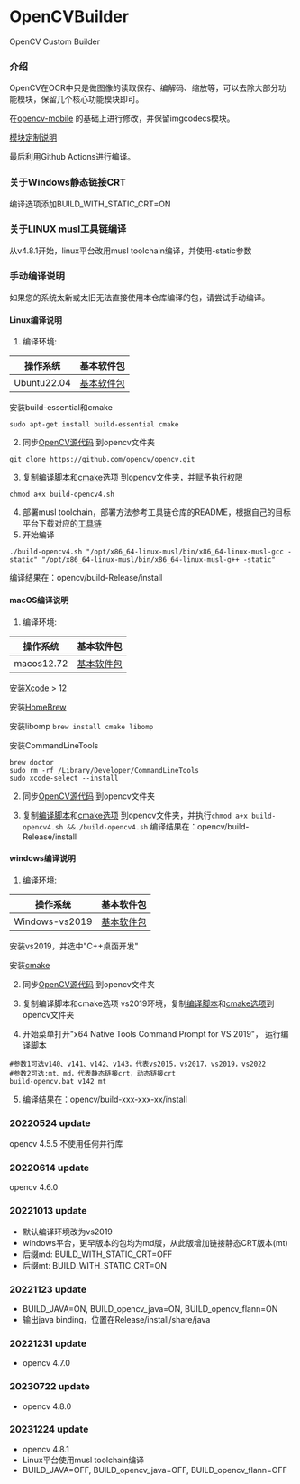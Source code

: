 # OpenCVBuilder

OpenCV Custom Builder

### 介绍

OpenCV在OCR中只是做图像的读取保存、编解码、缩放等，可以去除大部分功能模块，保留几个核心功能模块即可。

在[opencv-mobile](https://github.com/nihui/opencv-mobile) 的基础上进行修改，并保留imgcodecs模块。

[模块定制说明](https://docs.opencv.org/4.5.0/db/d05/tutorial_config_reference.html)

最后利用Github Actions进行编译。

### 关于Windows静态链接CRT

编译选项添加BUILD_WITH_STATIC_CRT=ON

### 关于LINUX musl工具链编译
从v4.8.1开始，linux平台改用musl toolchain编译，并使用-static参数

### 手动编译说明

如果您的系统太新或太旧无法直接使用本仓库编译的包，请尝试手动编译。

#### Linux编译说明

1. 编译环境:

| 操作系统        | 基本软件包                                                                                          |
|-------------|------------------------------------------------------------------------------------------------|
| Ubuntu22.04 | [基本软件包](https://github.com/actions/runner-images/blob/main/images/ubuntu/Ubuntu2204-Readme.md) |

安装build-essential和cmake

```shell
sudo apt-get install build-essential cmake
```

2. 同步[OpenCV源代码](https://github.com/opencv/opencv) 到opencv文件夹

```shell
git clone https://github.com/opencv/opencv.git
```

3. 复制[编译脚本](build-opencv4.sh)和[cmake选项](opencv4_cmake_options.txt)
   到opencv文件夹，并赋予执行权限

```shell
chmod a+x build-opencv4.sh
```

4. 部署musl
   toolchain，部署方法参考工具链仓库的README，根据自己的目标平台下载对应的[工具链](https://github.com/benjaminwan/musl-cross-builder/releases)
5. 开始编译

```shell
./build-opencv4.sh "/opt/x86_64-linux-musl/bin/x86_64-linux-musl-gcc -static" "/opt/x86_64-linux-musl/bin/x86_64-linux-musl-g++ -static"
```

编译结果在：opencv/build-Release/install

#### macOS编译说明

1. 编译环境:

| 操作系统       | 基本软件包                                                                                       |
|------------|---------------------------------------------------------------------------------------------|
| macos12.72 | [基本软件包](https://github.com/actions/runner-images/blob/main/images/macos/macos-12-Readme.md) |

安装[Xcode](https://developer.apple.com/download/more) > 12

安装[HomeBrew](https://brew.sh/)

安装libomp
```brew install cmake libomp```

安装CommandLineTools

```shell
brew doctor
sudo rm -rf /Library/Developer/CommandLineTools
sudo xcode-select --install
```

2. 同步[OpenCV源代码](https://github.com/opencv/opencv) 到opencv文件夹

3. 复制[编译脚本](build-opencv4.sh)和[cmake选项](opencv4_cmake_options.txt)
   到opencv文件夹，并执行```chmod a+x build-opencv4.sh &&./build-opencv4.sh```
   编译结果在：opencv/build-Release/install

#### windows编译说明

1. 编译环境:

| 操作系统           | 基本软件包                                                                                            |
|----------------|--------------------------------------------------------------------------------------------------|
| Windows-vs2019 | [基本软件包](https://github.com/actions/runner-images/blob/main/images/windows/Windows2019-Readme.md) |

安装vs2019，并选中"C++桌面开发"

安装[cmake](https://cmake.org/download/)

2. 同步[OpenCV源代码](https://github.com/opencv/opencv) 到opencv文件夹

3. 复制编译脚本和cmake选项
   vs2019环境，复制[编译脚本](build-opencv4.bat)和[cmake选项](opencv4_cmake_options.txt)到opencv文件夹

4. 开始菜单打开"x64 Native Tools Command Prompt for VS 2019"，
   运行编译脚本
```shell
#参数1可选v140、v141、v142、v143，代表vs2015，vs2017，vs2019，vs2022
#参数2可选:mt、md，代表静态链接crt，动态链接crt
build-opencv.bat v142 mt
```
5. 编译结果在：opencv/build-xxx-xxx-xx/install

### 20220524 update

opencv 4.5.5 不使用任何并行库

### 20220614 update

opencv 4.6.0

### 20221013 update

- 默认编译环境改为vs2019
- windows平台，更早版本的包均为md版，从此版增加链接静态CRT版本(mt)
- 后缀md: BUILD_WITH_STATIC_CRT=OFF
- 后缀mt: BUILD_WITH_STATIC_CRT=ON

### 20221123 update

- BUILD_JAVA=ON, BUILD_opencv_java=ON, BUILD_opencv_flann=ON
- 输出java binding，位置在Release/install/share/java

### 20221231 update

- opencv 4.7.0

### 20230722 update

- opencv 4.8.0

### 20231224 update

- opencv 4.8.1
- Linux平台使用musl toolchain编译
- BUILD_JAVA=OFF, BUILD_opencv_java=OFF, BUILD_opencv_flann=OFF